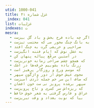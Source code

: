 ```yaml
---
utid: 1000-041
title: غزل شماره ۴۱
_index: 041
list: غزلیات
indexes: ت
mesra:
  - اگر چه باده فرح بخش و باد گل ‌بیزست
  - به بانگ چنگ مخور می که محتسب تیزست
  - صراحیی و حریفی گرت به چنگ افتد
  - به عقل نوش که ایام فتنه انگیزست
  - در آستین مرقّع پیاله پنهان کن
  - که همچو چشم صراحی زمانه خونریزست
  - زرنگ باده بشوییم خرقه‌ها در اشک
  - که موسم ورع و روزگار پرهیز است
  - مجوی عیش خوش از دور واژگون سپهر
  - که صاف این سر خم جمله دُردی آمیزست
  - سپهر برشده پرویز نی ست خون افشان
  - که ریزه‌اش سر کسری و تاج پرویزست
  - عراق و فارس گرفتی به شعر خوش حافظ
  - بیا که نوبت بغداد و وقت تبریزست
---
```

